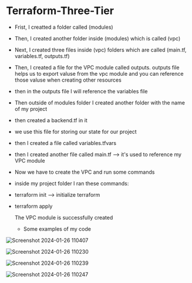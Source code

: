 # Terraform-Three-Tier
- Frist, I creatted a folder called (modules)
- Then, I created another folder inside (modules) which is called (vpc)
- Next, I created three files inside (vpc) folders which are called (main.tf, variables.tf, outputs.tf)
- Then, I created a file for the VPC module called outputs. outputs file helps us to export valuse from the vpc module and you can 
  reference those valuse when creating other resources
- then in the outputs file I will reference the variables file

  
- Then outside of modules folder I created another folder with the name of my project
- then created a backend.tf in it
- we use this file for storing our state for our project
- then I created a file called variables.tfvars
- then I created another file called main.tf --> it's used to reference my VPC module

- Now we have to create the VPC and run some commands
- inside my project folder I ran these commands:
- terraform init  --> initialize terraform
- terraform apply

  The VPC module is successfully created






  * Some examples of my code
  
![Screenshot 2024-01-26 110407](https://github.com/Zakaria-Khuda-Dady/Terraform-Three-Tier/assets/148376197/7dbcea7c-09fc-4373-a674-eabb1927bd57)

![Screenshot 2024-01-26 110230](https://github.com/Zakaria-Khuda-Dady/Terraform-Three-Tier/assets/148376197/a7cc39b9-7fdd-43c2-abb5-fadcf77d0c43)

![Screenshot 2024-01-26 110239](https://github.com/Zakaria-Khuda-Dady/Terraform-Three-Tier/assets/148376197/a9a51cba-f716-4d99-863e-61e6e4481031)

![Screenshot 2024-01-26 110247](https://github.com/Zakaria-Khuda-Dady/Terraform-Three-Tier/assets/148376197/927fc148-2366-416c-8352-4bd70a538a25)
